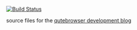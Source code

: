 [![Build Status](https://travis-ci.org/qutebrowser/blog.svg?branch=master)](https://travis-ci.org/qutebrowser/blog)

source files for the [qutebrowser development blog](https://blog.qutebrowser.org/)
